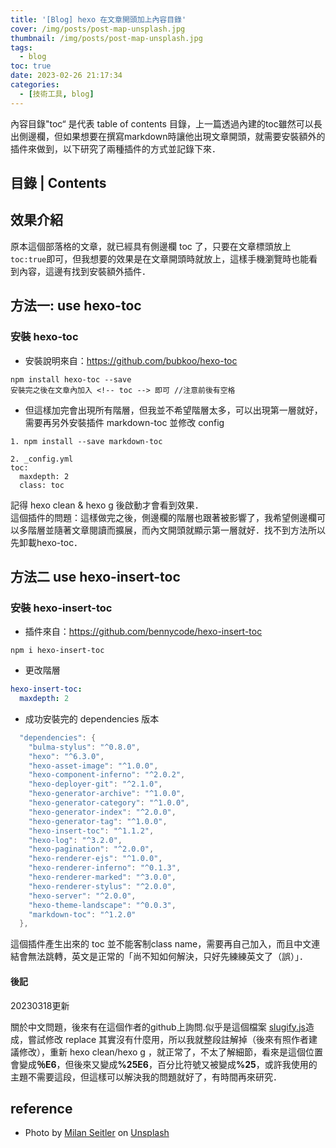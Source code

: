 ```yaml
---
title: '[Blog] hexo 在文章開頭加上內容目錄'
cover: /img/posts/post-map-unsplash.jpg
thumbnail: /img/posts/post-map-unsplash.jpg
tags:
  - blog
toc: true
date: 2023-02-26 21:17:34
categories:
  - [技術工具, blog]
---
```


<article class="message is-info"><div class="message-body">
內容目錄"toc“ 是代表 table of contents 目錄，上一篇透過內建的toc雖然可以長出側邊欄，但如果想要在撰寫markdown時讓他出現文章開頭，就需要安裝額外的插件來做到，以下研究了兩種插件的方式並記錄下來．
</div></article>

<!--more-->

## 目錄 | Contents

<!-- toc -->

## 效果介紹

原本這個部落格的文章，就已經具有側邊欄 toc 了，只要在文章標頭放上`toc:true`即可，但我想要的效果是在文章開頭時就放上，這樣手機瀏覽時也能看到內容，這邊有找到安裝額外插件．

## 方法一: use hexo-toc

### 安裝 hexo-toc

- 安裝說明來自：https://github.com/bubkoo/hexo-toc

```
npm install hexo-toc --save
安裝完之後在文章內加入 <!-- toc --> 即可 //注意前後有空格
```

- 但這樣加完會出現所有階層，但我並不希望階層太多，可以出現第一層就好，需要再另外安裝插件 markdown-toc 並修改 config

```_
1. npm install --save markdown-toc

2. _config.yml
toc:
  maxdepth: 2
  class: toc

```

<div class="notification is-warning">
記得 hexo clean & hexo g 後啟動才會看到效果．
</div>

<article class="message is-warning"><div class="message-body">
這個插件的問題：這樣做完之後，側邊欄的階層也跟著被影響了，我希望側邊欄可以多階層並隨著文章閱讀而擴展，而內文開頭就顯示第一層就好．找不到方法所以先卸載hexo-toc．
</div></article>

## 方法二 use hexo-insert-toc

### 安裝 hexo-insert-toc

- 插件來自：https://github.com/bennycode/hexo-insert-toc

```shell
npm i hexo-insert-toc
```

- 更改階層

```_config.yml
hexo-insert-toc:
  maxdepth: 2
```

- 成功安裝完的 dependencies 版本

```go “展開查看dependencies版本” json >folded
  "dependencies": {
    "bulma-stylus": "^0.8.0",
    "hexo": "^6.3.0",
    "hexo-asset-image": "^1.0.0",
    "hexo-component-inferno": "^2.0.2",
    "hexo-deployer-git": "^2.1.0",
    "hexo-generator-archive": "^1.0.0",
    "hexo-generator-category": "^1.0.0",
    "hexo-generator-index": "^2.0.0",
    "hexo-generator-tag": "^1.0.0",
    "hexo-insert-toc": "^1.1.2",
    "hexo-log": "^3.2.0",
    "hexo-pagination": "^2.0.0",
    "hexo-renderer-ejs": "^1.0.0",
    "hexo-renderer-inferno": "^0.1.3",
    "hexo-renderer-marked": "^3.0.0",
    "hexo-renderer-stylus": "^2.0.0",
    "hexo-server": "^2.0.0",
    "hexo-theme-landscape": "^0.0.3",
    "markdown-toc": "^1.2.0"
  },
```

<article class="message is-warning"><div class="message-body">
這個插件產生出來的 toc 並不能客制class name，需要再自己加入，而且中文連結會無法跳轉，英文是正常的「尚不知如何解決，只好先練練英文了（誤）」．
</div></article>

#### 後記

<article class="message is-success">
  <div class="message-header">
    <p>20230318更新</p>
  </div>
  <div class="message-body">
    關於中文問題，後來有在這個作者的github上詢問.似乎是這個檔案   
    <a href="https://github.com/bennycode/hexo-insert-toc/blob/v1.1.2/src/slugify.js">slugify.js</a>造成，嘗試修改 replace 其實沒有什麼用，所以我就整段註解掉（後來有照作者建議修改），重新 hexo clean/hexo g ，就正常了，不太了解細節，看來是這個位置會變成<b>％E6</b>，但後來又變成<b>%25E6</b>，百分比符號又被變成<b>%25</b>，或許我使用的主題不需要這段，但這樣可以解決我的問題就好了，有時間再來研究．
    
  </div>
</article>

## reference

<div class="ref">

- Photo by <a href="https://unsplash.com/@milanseitler?utm_source=unsplash&utm_medium=referral&utm_content=creditCopyText">Milan Seitler</a> on <a href="https://unsplash.com/photos/WzJoydMPTiI?utm_source=unsplash&utm_medium=referral&utm_content=creditCopyText">Unsplash</a>

</div>
